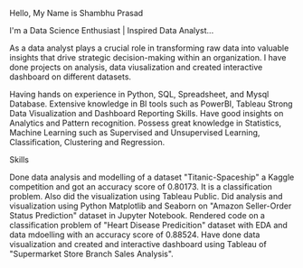Hello, My Name is Shambhu Prasad

I'm a Data Science Enthusiast | Inspired Data Analyst...

As a data analyst plays a crucial role in transforming raw data into valuable insights that drive strategic decision-making within an organization. I have done projects on analysis, data viusalization and created interactive dashboard on different datasets.

Having hands on experience in Python, SQL, Spreadsheet, and Mysql Database.
Extensive knowledge in BI tools such as PowerBI, Tableau Strong Data Visualization and Dashboard Reporting Skills.
Have good insights on Analytics and Pattern recognition.
Possess great knowledge in Statistics, Machine Learning such as Supervised and Unsupervised Learning, Classification, Clustering and Regression.

Skills

Done data analysis and modelling of a dataset "Titanic-Spaceship" a Kaggle competition and got an accuracy score of 0.80173. It is a classification problem. Also did the visualization using Tableau Public.
Did analysis and visualization using Python Matplotlib and Seaborn on "Amazon Seller-Order Status Prediction" dataset in Jupyter Notebook.
Rendered code on a classification problem of "Heart Disease Predicition" dataset with EDA and data mdoelling with an accuracy score of 0.88524.
Have done data visualization and created and interactive dashboard using Tableau of "Supermarket Store Branch Sales Analysis".
